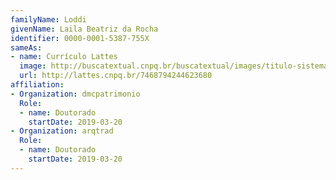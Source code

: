 ```yaml
---
familyName: Loddi
givenName: Laila Beatriz da Rocha
identifier: 0000-0001-5387-755X
sameAs:
- name: Currículo Lattes
  image: http://buscatextual.cnpq.br/buscatextual/images/titulo-sistema.png
  url: http://lattes.cnpq.br/7468794244623680
affiliation:
- Organization: dmcpatrimonio
  Role:
  - name: Doutorado
    startDate: 2019-03-20
- Organization: arqtrad
  Role:
  - name: Doutorado
    startDate: 2019-03-20
---
```

